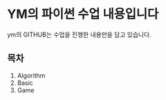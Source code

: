 YM의 파이썬 수업 내용입니다
=============
ym의 GITHUB는 수업을 진행한 내용만을 담고 있습니다.

목차
-------------
1. Algorithm
2. Basic
3. Game

